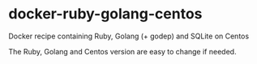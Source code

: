 # docker-ruby-golang-centos
Docker recipe containing Ruby, Golang (+ godep) and SQLite on Centos

The Ruby, Golang and Centos version are easy to change if needed.